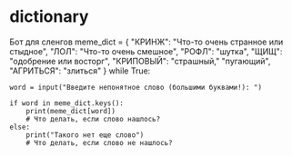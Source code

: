 # dictionary
Бот для сленгов
meme_dict = {
            "КРИНЖ": "Что-то очень странное или стыдное",
            "ЛОЛ": "Что-то очень смешное",
            "РОФЛ": "шутка", 
            "ЩИЩ": "одобрение или восторг",
            "КРИПОВЫЙ": "страшный," "пугающий",
            "АГРИТЬСЯ": "злиться" 
                }
while True: 
    
    word = input("Введите непонятное слово (большими буквами!): ")
    
    if word in meme_dict.keys():
        print(meme_dict[word])
        # Что делать, если слово нашлось?
    else:
        print("Такого нет еще слово")
        # Что делать, если слово не нашлось?
        
